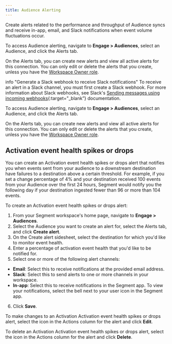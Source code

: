 ```yaml
---
title: Audience Alerting
---
```


Create alerts related to the performance and throughput of Audience syncs and receive in-app, email, and Slack notifications when event volume fluctuations occur. 

To access Audience alerting, navigate to **Engage > Audiences**, select an Audience, and click the Alerts tab.

On the Alerts tab, you can create new alerts and view all active alerts for this connection. You can only edit or delete the alerts that you create, unless you have the [Workspace Owner role](/docs/segment-app/iam/roles/).

info "Generate a Slack webhook to receive Slack notifications" To receive an alert in a Slack channel, you must first create a Slack webhook. For more information about Slack webhooks, see Slack's [Sending messages using incoming webhooks](https://api.slack.com/messaging/webhooks){:target="_blank”} documentation.

To access Audience alerting, navigate to **Engage \> Audiences**, select an Audience, and click the Alerts tab.

On the Alerts tab, you can create new alerts and view all active alerts for this connection. You can only edit or delete the alerts that you create, unless you have the [Workspace Owner role](/docs/segment-app/iam/roles/).

## Activation event health spikes or drops

You can create an Activation event health spikes or drops alert that notifies you when events sent from your audience to a downstream destination have failures to a destination above a certain threshold. For example, if you set a change percentage of 4% and your destination received 100 events from your Audience over the first 24 hours, Segment would notify you the following day if your destination ingested fewer than 96 or more than 104 events.

To create an Activation event health spikes or drops alert:

1. From your Segment workspace's home page, navigate to **Engage \> Audiences**.  
2. Select the Audience you want to create an alert for, select the Alerts tab, and click **Create alert**.  
3. On the Create alert sidesheet, select the destination for which you'd like to monitor event health.  
4. Enter a percentage of activation event health that you'd like to be notified for.  
5. Select one or more of the following alert channels:  
- **Email**: Select this to receive notifications at the provided email address.  
- **Slack**: Select this to send alerts to one or more channels in your workspace.  
- **In-app**: Select this to receive notifications in the Segment app. To view your notifications, select the bell next to your user icon in the Segment app.  
6. Click **Save**.

To make changes to an Activation Activation event health spikes or drops alert, select the icon in the Actions column for the alert and click **Edit**.

To delete an Activation Activation event health spikes or drops alert, select the icon in the Actions column for the alert and click **Delete**.